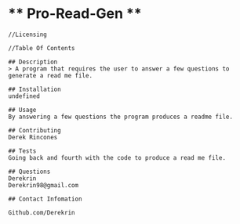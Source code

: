 # ** Pro-Read-Gen **
    //Licensing
   
    //Table Of Contents

    ## Description
    > A program that requires the user to answer a few questions to generate a read me file.

    ## Installation
    undefined

    ## Usage
    By answering a few questions the program produces a readme file.

    ## Contributing
    Derek Rincones

    ## Tests
    Going back and fourth with the code to produce a read me file.
    
    ## Questions
    Derekrin
    Derekrin98@gmail.com     

    ## Contact Infomation    

    Github.com/Derekrin
